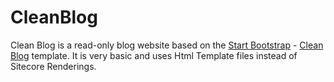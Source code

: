 # CleanBlog
Clean Blog is a read-only blog website based on the [Start Bootstrap](http://startbootstrap.com/) - 
[Clean Blog](http://startbootstrap.com/template-overviews/clean-blog/) template. It is very basic and uses Html Template files
instead of Sitecore Renderings.

